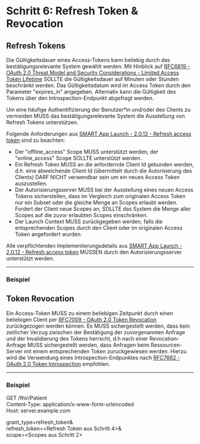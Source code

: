 # Schritt 6: Refresh Token & Revocation

## Refresh Tokens

Die Gültigkeitsdauer eines Access-Tokens kann beliebig durch das bestätigungsrelevante System gewählt werden. Mit Hinblick auf [RFC6819 -  OAuth 2.0 Threat Model and Security Considerations - Limited Access Token Lifetime](https://datatracker.ietf.org/doc/html/rfc6819#section-3.1.2) SOLLTE die Gültigkeitsdauer auf Minuten oder Stunden beschränkt werden. Das Gültigkeitsdatum wird im Access Token durch den Parameter "expires_in" angegeben. Alternativ kann die Gültigkeit des Tokens über den Introspection-Endpunkt abgefragt werden.

Um eine häufige Authentifizierung der Benutzer*in und/oder des Clients zu vermeiden MUSS das bestätigungsrelevante System die Ausstellung von Refresh Tokens unterstützen.

Folgende Anforderungen aus [SMART App Launch - 2.0.12 - Refresh access token](https://hl7.org/fhir/smart-app-launch/STU2/app-launch.html#refresh-access-token) sind zu beachten:

- Der "offline_access" Scope MUSS unterstützt werden, der "online_access" Scope SOLLTE unterstützt werden.
- Ein Refresh Token MUSS an die anfordernde Client Id gebunden werden, d.h. eine abweichende Client Id (übermittelt durch die Autorisierung des Clients) DARF NICHT verwendbar sein um ein neues Access Token auszustellen.
- Der Autorisierungsserver MUSS bei der Ausstellung eines neuen Access Tokens sicherstellen, dass im Vergleich zum originalen Access Token nur ein Subset oder die gleiche Menge an Scopes erlaubt werden. Fordert der Client neue Scopes an, SOLLTE das System die Menge aller Scopes auf die zuvor erlaubten Scopes einschränken.
- Der Launch Context MUSS zurückgegeben werden, falls die entsprechenden Scopes durch den Client oder im originalen Access Token angefordert wurden.

Alle verpflichtenden Implementierungsdetails aus [SMART App Launch - 2.0.12 - Refresh access token](https://hl7.org/fhir/smart-app-launch/STU2/app-launch.html#refresh-access-token) MÜSSEN durch den Autorisierungsserver unterstützt werden.

----

### Beispiel

## Token Revocation

Ein Access-Token MUSS zu einem beliebigen Zeitpunkt durch einen beliebigen Client per [RFC7009 - OAuth 2.0 Token Revocation](https://datatracker.ietf.org/doc/html/rfc7009) zurückgezogen werden können.
Es MUSS sichergestellt werden, dass kein zeitlicher Verzug zwischen der Bestätigung der zuvorgenannten Anfrage und der Invalidierung des Tokens herrscht, d.h nach einer Revocation-Anfrage MUSS sichergestellt werden, dass Anfragen beim Ressourcen-Server mit einem entsprechenden Token zuruckgewiesen werden. Hierzu wird die Verwendung eines Introspection-Endpunktes nach [RFC7662 - OAuth 2.0 Token Introspection](https://datatracker.ietf.org/doc/html/rfc7662) empfohlen.

----

### Beispiel
GET /fhir/Patient<br>
Content-Type: application/x-www-form-urlencoded<br>
Host: server.example.com

grant_type=refresh_token&<br>
refresh_token=<Refresh Token aus Schritt 4>&<br>
scope=<Scopes aus Schritt 2>